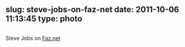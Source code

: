 slug: steve-jobs-on-faz-net
date: 2011-10-06 11:13:45
type: photo
---

<img src="{{@asset.url swerner/tumblr/2011-10-06-steve-jobs-on-faz-net-ff90f08b18.png}}" alt=""/>

Steve Jobs on [Faz.net](http://www.faz.net)

